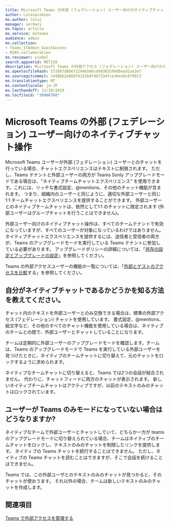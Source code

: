 ```yaml
---
title: Microsoft Teams の外部 (フェデレーション) ユーザー向けのネイティブチャット操作
author: LolaJacobsen
ms.author: lolaj
manager: serdars
ms.topic: article
ms.service: msteams
audience: admin
ms.collection:
- Teams_ITAdmin_GuestAccess
- M365-collaboration
ms.reviewer: vinbel
search.appverid: MET150
description: Microsoft Teams の外部アクセス (フェデレーション) ユーザー向けのネイティブなチームチャットエクスペリエンスについて説明します。この機能は、両方のユーザーが teams Sonly アップグレードモードを使用している外部ユーザー間で利用できます。
ms.openlocfilehash: 572087d86672294b566cd99365599dbead1aa3e7
ms.sourcegitcommit: 1448bb2e66074322b8f4bf234fce36ea9c8f9913
ms.translationtype: MT
ms.contentlocale: ja-JP
ms.lasthandoff: 12/10/2019
ms.locfileid: "39966760"
---
```

<a name="native-chat-experience-for-external-federated-users-in-microsoft-teams"></a>Microsoft Teams の外部 (フェデレーション) ユーザー向けのネイティブチャット操作
======================================

Microsoft Teams ユーザーが外部 (フェデレーション) ユーザーとのチャットを行っている場合、チャットエクスペリエンスはテキストに制限されます。 ただし、Teams テナントと外部ユーザーの両方が Teams Sonly アップグレードモードである場合は、"ネイティブチームチャットエクスペリエンス" を使用できます。これには、リッチな書式設定、@mentions、その他のチャット機能が含まれます。 つまり、組織内のユーザーと同じように、適切な外部ユーザーと同じ1:1 チームチャットエクスペリエンスを提供することができます。 外部ユーザーとのネイティブチームチャットは、依然として1:1 のチャットに限定されます (外部ユーザーはグループチャットを行うことはできません)。

外部ユーザー向けのネイティブチャット操作は、すべてのチームテナントで有効になっていますが、すべてのユーザーが対象になっているわけではありません。 ネイティブチャットエクスペリエンスを提供するには、送信者と受信者の両方が、Teams のアップグレードモードを実行している Teams テナントに参加している必要があります。 アップグレードポリシーの詳細については、「[共存の設定とアップグレードの設定](setting-your-coexistence-and-upgrade-settings.md)」を参照してください。

Teams の外部アクセスユーザーの機能の一覧については、「[外部とゲストのアクセスを比較](communicate-with-users-from-other-organizations.md#compare-external-and-guest-access)する」を参照してください。

## <a name="how-do-i-know-if-im-in-a-native-chat"></a>自分がネイティブチャットであるかどうかを知る方法を教えてください。

チャット内のテキストを外部ユーザーとのみ交換できる場合は、標準の外部アクセス (フェデレーション) チャットを使用しています。 書式設定、@mentions、絵文字など、その他のすべてのチャット機能を使用している場合は、ネイティブのチームとの間で、外部ユーザーとチャットしていることになります。 

チームは定期的に外部ユーザーのアップグレードモードを確認します。チームは、Teams のアップグレードモードで Teams を実行している外部ユーザーを見つけたときに、ネイティブのチームチャットに切り替えて、元のチャットをロックするように求められます。

ネイティブなチームチャットに切り替えると、Teams では2つの会話が結合されません。 代わりに、チャットフィードに両方のチャットが表示されます。 新しいネイティブチームチャットはアクティブですが、以前のテキストのみのチャットはロックされています。



## <a name="what-happens-if-a-user-isnt-in-teams-only-mode-anymore"></a>ユーザーが Teams のみモードになっていない場合はどうなりますか?

ネイティブなチームで外部ユーザーとチャットしていて、どちらか一方が teams のアップグレードモードに切り替えられている場合、チームはネイティブのチームチャットをロックし、テキストのみのチャットを制限したリンクを提供します。 ネイティブの Teams チャットを続行することはできません。 ただし、ネイティブの Teams チャットを読むことはできますが、そこで会話を続けることはできません。

Teams では、この外部ユーザとのテキストのみのチャットが見つかると、そのチャットが使おうます。 それ以外の場合、チームは新しいテキストのみのチャットを作成します。


## <a name="related-topics"></a>関連項目

[Teams で外部アクセスを管理する](manage-external-access.md)
